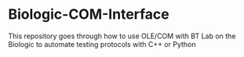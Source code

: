 # Biologic-COM-Interface
This repository goes through how to use OLE/COM with BT Lab on the Biologic to automate testing protocols with C++ or Python
